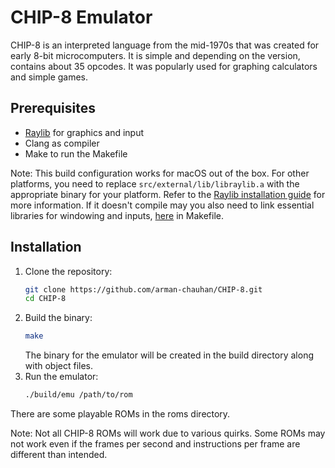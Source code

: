 # CHIP-8 Emulator
CHIP-8 is an interpreted language from the mid-1970s that was created for early 8-bit microcomputers. It is simple and depending on the version, contains about 35 opcodes. It was popularly used for graphing calculators and simple games.

## Prerequisites
- [Raylib](https://www.raylib.com/) for graphics and input
- Clang as compiler
- Make to run the Makefile

Note: This build configuration works for macOS out of the box. For other platforms, you need to replace `src/external/lib/libraylib.a` with the appropriate binary for your platform. Refer to the [Raylib installation guide](https://github.com/raysan5/raylib#build-and-installation) for more information. If it doesn't compile may you also need to link essential libraries for windowing and inputs, [here](https://github.com/arman-chauhan/CHIP-8/blob/ad2eb04452f8b974f824a68c3a1f06f77262e3d1/Makefile#L16) in Makefile.

## Installation

1. Clone the repository:
   ```sh
   git clone https://github.com/arman-chauhan/CHIP-8.git
   cd CHIP-8
2. Build the binary:
   ```sh
   make
   ```
   The binary for the emulator will be created in the build directory along with object files.
3. Run the emulator:
   ```sh
   ./build/emu /path/to/rom
   ```
There are some playable ROMs in the roms directory.

Note: Not all CHIP-8 ROMs will work due to various quirks. Some ROMs may not work even if the frames per second and instructions per frame are different than intended.
